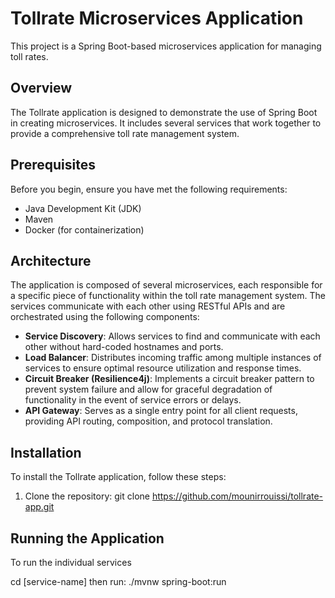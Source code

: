 # Tollrate Microservices Application

This project is a Spring Boot-based microservices application for managing toll rates.

## Overview

The Tollrate application is designed to demonstrate the use of Spring Boot in creating microservices. It includes several services that work together to provide a comprehensive toll rate management system.

## Prerequisites

Before you begin, ensure you have met the following requirements:
- Java Development Kit (JDK)
- Maven
- Docker (for containerization)


## Architecture
The application is composed of several microservices, each responsible for a specific piece of functionality within the toll rate management system. The services communicate with each other using RESTful APIs and are orchestrated using the following components:
- **Service Discovery**: Allows services to find and communicate with each other without hard-coded hostnames and ports.
- **Load Balancer**: Distributes incoming traffic among multiple instances of services to ensure optimal resource utilization and response times.
- **Circuit Breaker (Resilience4j)**: Implements a circuit breaker pattern to prevent system failure and allow for graceful degradation of functionality in the event of service errors or delays.
- **API Gateway**: Serves as a single entry point for all client requests, providing API routing, composition, and protocol translation.

## Installation

To install the Tollrate application, follow these steps:

1. Clone the repository:
git clone https://github.com/mounirrouissi/tollrate-app.git

## Running the Application

To run the individual services 

cd [service-name] then run:
./mvnw spring-boot:run


